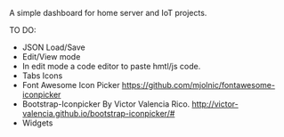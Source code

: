 A simple dashboard for home server and IoT projects.

TO DO:

* JSON Load/Save
* Edit/View mode
* In edit mode a code editor to paste hmtl/js code.
* Tabs Icons
* Font Awesome Icon Picker    https://github.com/mjolnic/fontawesome-iconpicker
* Bootstrap-Iconpicker By Victor Valencia Rico. http://victor-valencia.github.io/bootstrap-iconpicker/#
* Widgets 